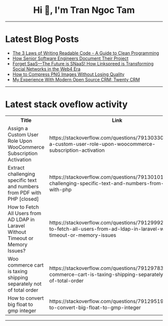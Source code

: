 <h1 align="center">Hi 👋, I'm Tran Ngoc Tam</h1>

---

# Latest Blog Posts 
<!-- BLOG-POST-LIST:START -->
- [The 3 Laws of Writing Readable Code - A Guide to Clean Programming](https://dev.to/jenueldev/the-3-laws-of-writing-readable-code-a-guide-to-clean-programming-32ap)
- [How Senior Software Engineers Document Their Project](https://dev.to/koladev/how-senior-software-engineers-document-their-project-1nf4)
- [Forget SaaS—The Future is SNaaS! How Linkspreed is Transforming Social Networks in the Web4 Era](https://dev.to/web4/forget-saas-the-future-is-snaas-how-linkspreed-is-transforming-social-networks-in-the-web4-era-843)
- [How to Compress PNG Images Without Losing Quality](https://dev.to/smartdev72/how-to-compress-png-images-without-losing-quality-3aef)
- [My Experience With Modern Open Source CRM: Twenty CRM](https://dev.to/vardhaman619/my-experience-with-modern-open-source-crm-twenty-crm-2hen)
<!-- BLOG-POST-LIST:END -->

---

# Latest stack oveflow activity
<table>
  <tr><th>Title</th><th>Link</th></tr>
  <!-- STACKOVERFLOW:START --><tr><td>Assign a Custom User Role Upon WooCommerce Subscription Activation</td><td>https://stackoverflow.com/questions/79130330/assign-a-custom-user-role-upon-woocommerce-subscription-activation</td></tr><tr><td>Extract challenging specific text and numbers from PDF with PHP [closed]</td><td>https://stackoverflow.com/questions/79130101/extract-challenging-specific-text-and-numbers-from-pdf-with-php</td></tr><tr><td>How to Fetch All Users from AD LDAP in Laravel Without Timeout or Memory Issues?</td><td>https://stackoverflow.com/questions/79129992/how-to-fetch-all-users-from-ad-ldap-in-laravel-without-timeout-or-memory-issues</td></tr><tr><td>Woo commerce cart is taxing shipping separately not of total order</td><td>https://stackoverflow.com/questions/79129783/woo-commerce-cart-is-taxing-shipping-separately-not-of-total-order</td></tr><tr><td>How to convert big float to gmp integer</td><td>https://stackoverflow.com/questions/79129519/how-to-convert-big-float-to-gmp-integer</td></tr><!-- STACKOVERFLOW:END -->
</table>

---


